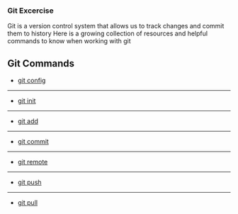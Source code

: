 ### Git Excercise
Git is a version control system that allows us to track changes and commit them to history
Here is a growing collection of resources and helpful commands to know when working with git
## Git Commands
- [git config](./Commands/Config.md)
---
- [git init](./Commands/Init.md)
---
- [git add](./Commands/Add.md)
---
- [git commit](./Commands/Commit.md)
---
- [git remote](./Commands/Remote.md)
---
- [git push](./Commands/PUSH.md)
---
- [git pull](./Commands/Pull.md)